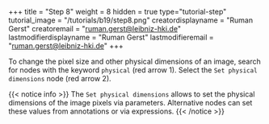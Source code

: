 +++
title = "Step 8"
weight = 8
hidden = true
type="tutorial-step"
tutorial_image = "/tutorials/b19/step8.png"
creatordisplayname = "Ruman Gerst"
creatoremail = "ruman.gerst@leibniz-hki.de"
lastmodifierdisplayname = "Ruman Gerst"
lastmodifieremail = "ruman.gerst@leibniz-hki.de"
+++

To change the pixel size and other physical dimensions of an image, search for nodes with the keyword `physical` (red arrow 1). Select the `Set physical dimensions` node (red arrow 2). 

{{< notice info >}}
The `Set physical dimensions` allows to set the physical dimensions of the image pixels via parameters. Alternative nodes can set these values from annotations or via expressions.
{{< /notice >}}